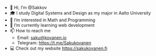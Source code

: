 - 👋 Hi, I’m @Sakkov
- 🎓 I study Digital Systems and Design as my major in Aalto University
- 👀 I’m interested in Math and Programming 
- 🌱 I’m currently learning web development
- 📫 How to reach me 
   - Email: saku@kovanen.io 
   - Telegram: https://t.me/Sakukovanen
- 💻 Check out my website https://sakukovanen.fi
